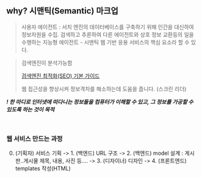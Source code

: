 ## why? 시맨틱(Semantic) 마크업

> 사용자 에이전트 : 서치 엔진의 데이터베이스를 구축하기 위해 인간을 대신하여 정보자원을 수집. 검색하고 추론하여 다른 에이전트와 상호 정보 교환등의 일을 수행하는 지능형 에이전트 - 시맨틱 웹 기반 응용 서비스의 핵심 요소라 할 수 있다.

> 검색엔진이 분석가능함
>
> [검색엔진 최적화(SEO) 기본 가이드](https://developers.google.com/search/docs/beginner/seo-starter-guide?hl=ko&visit_id=637979483710948537-736098899&rd=1)
>
> 웹 접근성을 향상시켜 정보격차를 해소하는데 도움을 줍니다. (스크린 리더)



***! 한 마디로 인터넷에 떠다니는 정보들을 컴퓨터가 이해할 수 있고, 그 정보를 가공할 수 있도록 하는 것이 목적***

<br>

### 웹 서비스 만드는 과정

0. (기획자) 서비스 기획 -> 1. (백엔드) URL 구조 -> 2. (백엔드) model 설계 : 게시판..게시물 제목, 내용, 사진 등.... -> 3. (디자이너) 디자인 -> 4. (프론트엔드) templates 작성(HTML)